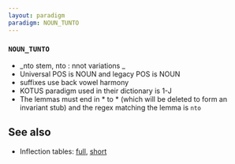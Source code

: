 ```yaml
---
layout: paradigm
paradigm: NOUN_TUNTO
---
```

### ` NOUN_TUNTO `

* _nto stem, nto : nnot variations _
* Universal POS is NOUN and legacy POS is NOUN
* suffixes use back vowel harmony
* KOTUS paradigm used in their dictionary is 1-J
* The lemmas must end in * to * (which will be deleted to form an invariant stub) and the regex matching the lemma is ` nto `

## See also

* Inflection tables: [full](gen/T/tunto.html), [short](gen/T/tunto_wikt.html)

